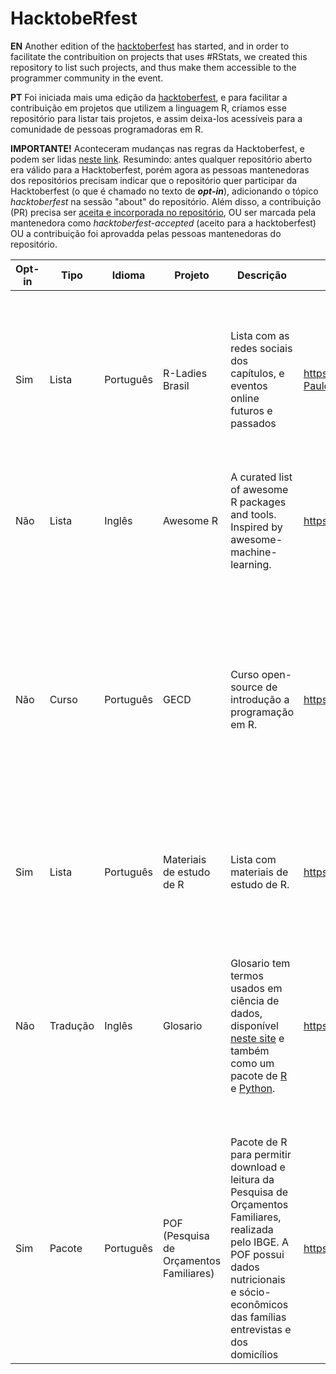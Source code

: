 # HacktobeRfest

**EN**
Another edition of the [hacktoberfest](https://hacktoberfest.digitalocean.com/) has started, and in order to facilitate the contribuition on projects that uses #RStats,  we created this repository to list such projects, and thus make them accessible to the programmer community in the event.

**PT**
Foi iniciada mais uma edição da [hacktoberfest](https://hacktoberfest.digitalocean.com/), e para facilitar a contribuição em projetos que utilizem a linguagem R, criamos esse repositório para listar tais projetos, e assim deixa-los acessíveis para a comunidade de pessoas programadoras em R. 

**IMPORTANTE!** Aconteceram mudanças nas regras da Hacktoberfest, e podem ser lidas [neste link](https://hacktoberfest.digitalocean.com/hacktoberfest-update). Resumindo: antes qualquer repositório aberto era válido para a Hacktoberfest, porém agora as pessoas mantenedoras dos repositórios precisam indicar que o repositório quer participar da Hacktoberfest (o que é chamado no texto de **_opt-in_**), adicionando o tópico _hacktoberfest_ na sessão "about" do repositório. Além disso, a contribuição (PR) precisa ser [aceita e incorporada no repositório](_merged_), OU ser marcada pela mantenedora como _hacktoberfest-accepted_ (aceito para a hacktoberfest) OU a contribuição foi aprovadda pelas pessoas mantenedoras do repositório.


| Opt-in | Tipo | Idioma | Projeto | Descrição | Repositório | Sugestões e outros |
|---|------|------|------|------|------|------|
| Sim | Lista | Português | R-Ladies Brasil | Lista com as redes sociais dos capítulos, e eventos online futuros e passados | https://github.com/R-Ladies-Sao-Paulo/RLadies-Brasil  | Para as pessoas organizadoras de capítulos da R-Ladies, é interessante verificar se todas as redes sociais do capítulo estão listadas. Além disso, adicionar eventos futuros, passados, e o link dos materiais utilizados. |
| Não | Lista | Inglês |   Awesome R  |   A curated list of awesome R packages and tools. Inspired by awesome-machine-learning. |   https://github.com/qinwf/awesome-R   |    Você pode contribuir sugerindo pacotes do R!   | 
| Não | Curso | Português |  GECD    |   Curso open-source de introdução a programação em R. | https://github.com/gecdfoz/GECD  | Você pode auxiliar na montagem do curso de programação em R! É só escolher um dos temas e começar a escrever. O repo já conta com alguns materiais feitos para o Python passíveis de serem traduzidos para R. Acessar "Nivelamento e integração" > "Algoritmo e Programação" > "R". | 
| Sim | Lista | Português | Materiais de estudo de R | Lista com materiais de estudo de R. |  https://github.com/beatrizmilz/materiais_estudo_R| Pode contribuir com novos materiais, com ideias de como organizar o repositório, entre outros. |
| Não | Tradução | Inglês | Glosario | Glosario tem termos usados em ciência de dados, disponível [neste site](https://glosario.carpentries.org/) e também como um pacote de [R](https://github.com/carpentries/glosario-r) e [Python](https://github.com/carpentries/glosario-py). | https://github.com/carpentries/glosario  | Pode contribuir com a tradução de termos em português. O arquivo a ser editado é o [glossary.yml](https://github.com/carpentries/glosario/blob/master/glossary.yml). Em breve estará disponível um post em português com instruções sobre como contribuir. Este [post da RStudio](https://education.rstudio.com/blog/2020/07/announcing-glosario/), em inglês, apresenta o projeto Glosario. |
| Sim | Pacote | Português |   POF (Pesquisa de Orçamentos Familiares)  | Pacote de R para permitir download e leitura da Pesquisa de Orçamentos Familiares, realizada pelo IBGE. A POF possui dados nutricionais e sócio-econômicos das famílias entrevistas e dos domicílios |  https://github.com/tomasbarcellos/pof | <ul><li> O pacote está funcionando apenas para a pesquisa de 2017/2018. Precisa incluir scripts para os demais anos (2002/2003 e 2008/2009).</li> <li> Criar testes para o pacote </li> <li> Melhorar a documentação </li> |

